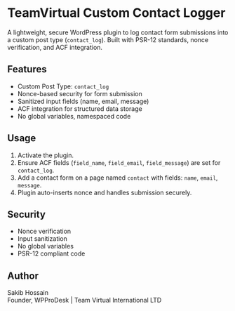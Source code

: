 # TeamVirtual Custom Contact Logger

A lightweight, secure WordPress plugin to log contact form submissions into a custom post type (`contact_log`). Built with PSR-12 standards, nonce verification, and ACF integration.

## Features
- Custom Post Type: `contact_log`
- Nonce-based security for form submission
- Sanitized input fields (name, email, message)
- ACF integration for structured data storage
- No global variables, namespaced code

## Usage
1. Activate the plugin.
2. Ensure ACF fields (`field_name`, `field_email`, `field_message`) are set for `contact_log`.
3. Add a contact form on a page named `contact` with fields: `name`, `email`, `message`.
4. Plugin auto-inserts nonce and handles submission securely.

## Security
- Nonce verification
- Input sanitization
- No global variables
- PSR-12 compliant code

## Author
Sakib Hossain  
Founder, WPProDesk | Team Virtual International LTD  
